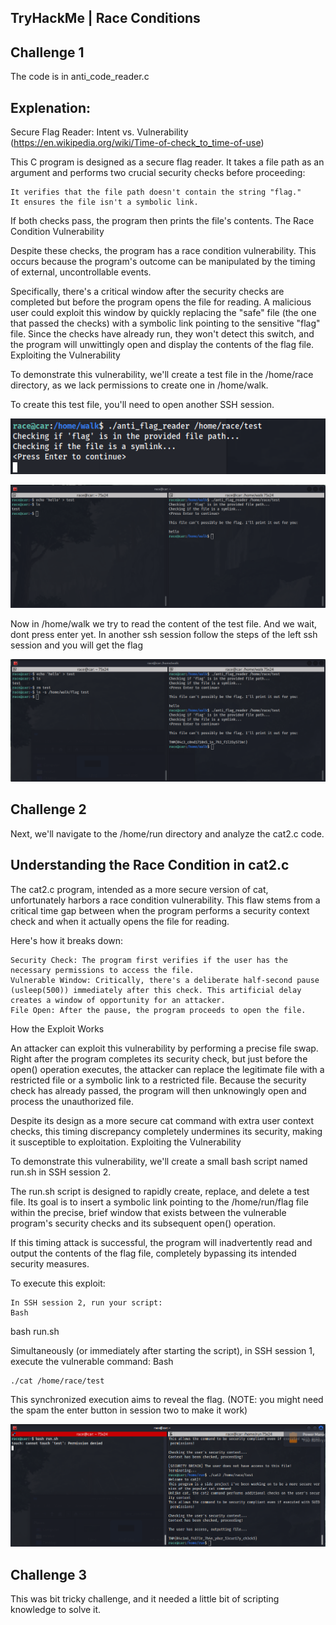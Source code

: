 ## TryHackMe | Race Conditions

## Challenge 1

The code is in anti_code_reader.c

## Explenation:
Secure Flag Reader: Intent vs. Vulnerability (https://en.wikipedia.org/wiki/Time-of-check_to_time-of-use)

This C program is designed as a secure flag reader. It takes a file path as an argument and performs two crucial security checks before proceeding:

    It verifies that the file path doesn't contain the string "flag."
    It ensures the file isn't a symbolic link.

If both checks pass, the program then prints the file's contents.
The Race Condition Vulnerability

Despite these checks, the program has a race condition vulnerability. This occurs because the program's outcome can be manipulated by the timing of external, uncontrollable events.

Specifically, there's a critical window after the security checks are completed but before the program opens the file for reading. A malicious user could exploit this window by quickly replacing the "safe" file (the one that passed the checks) with a symbolic link pointing to the sensitive "flag" file. Since the checks have already run, they won't detect this switch, and the program will unwittingly open and display the contents of the flag file.
Exploiting the Vulnerability

To demonstrate this vulnerability, we'll create a test file in the /home/race directory, as we lack permissions to create one in /home/walk.

To create this test file, you'll need to open another SSH session.

![Alt text for the image](we_wait.png)

![Alt text for the image](1.png)

Now in /home/walk we try to read the content of the test file. And we wait, dont press enter yet. In another ssh session follow the steps
of the left ssh session and you will get the flag

![Alt text for the image](flag1.png)

## Challenge 2

Next, we'll navigate to the /home/run directory and analyze the cat2.c code.

## Understanding the Race Condition in cat2.c

The cat2.c program, intended as a more secure version of cat, unfortunately harbors a race condition vulnerability. This flaw stems from a critical time gap between when the program performs a security context check and when it actually opens the file for reading.

Here's how it breaks down:

    Security Check: The program first verifies if the user has the necessary permissions to access the file.
    Vulnerable Window: Critically, there's a deliberate half-second pause (usleep(500)) immediately after this check. This artificial delay creates a window of opportunity for an attacker.
    File Open: After the pause, the program proceeds to open the file.

How the Exploit Works

An attacker can exploit this vulnerability by performing a precise file swap. Right after the program completes its security check, but just before the open() operation executes, the attacker can replace the legitimate file with a restricted file or a symbolic link to a restricted file. Because the security check has already passed, the program will then unknowingly open and process the unauthorized file.

Despite its design as a more secure cat command with extra user context checks, this timing discrepancy completely undermines its security, making it susceptible to exploitation.
Exploiting the Vulnerability

To demonstrate this vulnerability, we'll create a small bash script named run.sh in SSH session 2. 

The run.sh script is designed to rapidly create, replace, and delete a test file. Its goal is to insert a symbolic link pointing to the /home/run/flag file within the precise, brief window that exists between the vulnerable program's security checks and its subsequent open() operation.

If this timing attack is successful, the program will inadvertently read and output the contents of the flag file, completely bypassing its intended security measures.

To execute this exploit:

    In SSH session 2, run your script:
    Bash

bash run.sh

Simultaneously (or immediately after starting the script), in SSH session 1, execute the vulnerable command:
Bash

    ./cat /home/race/test

This synchronized execution aims to reveal the flag. (NOTE: you might need the spam the enter button in session two to make it work)

![Alt text for the image](flag2.png)

## Challenge 3

This was bit tricky challenge, and it needed a little bit of scripting knowledge to solve it.
